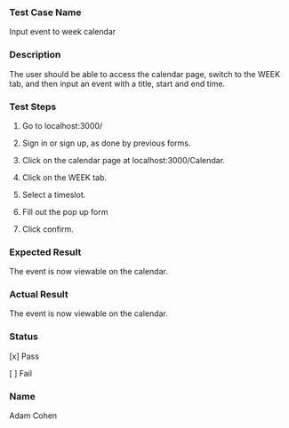 ###  Test Case Name

Input event to week calendar

### Description

The user should be able to access the calendar page, switch to the WEEK tab, and then input an event with a title, start and end time.

### Test Steps

1. Go to localhost:3000/

2. Sign in or sign up, as done by previous forms.

3. Click on the calendar page at localhost:3000/Calendar.

4. Click on the WEEK tab.
5. Select a timeslot.
6. Fill out the pop up form
7. Click confirm.

### Expected Result

The event is now viewable on the calendar.

### Actual Result

The event is now viewable on the calendar.

### Status

[x] Pass

[  ] Fail 

### Name
Adam Cohen
